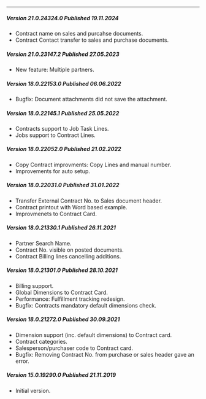 ---
##### Version 21.0.24324.0 Published 19.11.2024
- Contract name on sales and purcahse documents.
- Contract Contact transfer to sales and purchase documents.

##### Version 21.0.23147.2 Published 27.05.2023
- New feature: Multiple partners.

##### Version 18.0.22153.0 Published 06.06.2022
- Bugfix: Document attachments did not save the attachment.

##### Version 18.0.22145.1 Published 25.05.2022
- Contracts support to Job Task Lines.
- Jobs support to Contract Lines.

##### Version 18.0.22052.0 Published 21.02.2022
- Copy Contract improvments: Copy Lines and manual number.
- Improvements for auto setup.

##### Version 18.0.22031.0 Published 31.01.2022
- Transfer External Contract No. to Sales document header.
- Contract printout with Word based example.
- Improvmenets to Contract Card.

##### Version 18.0.21330.1 Published 26.11.2021
- Partner Search Name.
- Contract No. visible on posted documents.
- Contract Billing lines cancelling additions.

##### Version 18.0.21301.0 Published 28.10.2021
- Billing support.
- Global Dimensions to Contract Card.
- Performance: Fulfillment tracking redesign.
- Bugfix: Contracts mandatory default dimensions check.

##### Version 18.0.21272.0 Published 30.09.2021
- Dimension support (inc. default dimensions) to Contract card.
- Contract categories.
- Salesperson/purchaser code to Contract card.
- Bugfix: Removing Contract No. from purchase or sales header gave an error.

##### Version 15.0.19290.0 Published 21.11.2019
- Initial version.
